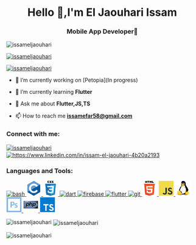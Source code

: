 <h1 align="center">Hello 👋,I'm El Jaouhari Issam</h1>
<h3 align="center">Mobile App Developer📱</h3>

<p align="left"> <img src="https://komarev.com/ghpvc/?username=issameljaouhari&label=Profile%20views&color=0e75b6&style=flat" alt="issameljaouhari" /> </p>

<p align="left"> <a href="https://github.com/ryo-ma/github-profile-trophy"><img src="https://github-profile-trophy.vercel.app/?username=issameljaouhari" alt="issameljaouhari" /></a> </p>

<p align="left"> <a href="https://twitter.com/issameljaouhari" target="blank"><img src="https://img.shields.io/twitter/follow/issameljaouhari?logo=twitter&style=for-the-badge" alt="issameljaouhari" /></a> </p>

- 🔭 I’m currently working on [Petopia](In progress)

- 🌱 I’m currently learning **Flutter**

- 💬 Ask me about **Flutter,JS,TS**

- 📫 How to reach me **issamefar58@gmail.com**

<h3 align="left">Connect with me:</h3>
<p align="left">
<a href="https://twitter.com/issameljaouhari" target="blank"><img align="center" src="https://raw.githubusercontent.com/rahuldkjain/github-profile-readme-generator/master/src/images/icons/Social/twitter.svg" alt="issameljaouhari" height="30" width="40" /></a>
<a href="https://linkedin.com/in/https://www.linkedin.com/in/issam-el-jaouhari-4b20a2193" target="blank"><img align="center" src="https://raw.githubusercontent.com/rahuldkjain/github-profile-readme-generator/master/src/images/icons/Social/linked-in-alt.svg" alt="https://www.linkedin.com/in/issam-el-jaouhari-4b20a2193" height="30" width="40" /></a>
</p>

<h3 align="left">Languages and Tools:</h3>
<p align="left"> <a href="https://www.gnu.org/software/bash/" target="_blank" rel="noreferrer"> <img src="https://www.vectorlogo.zone/logos/gnu_bash/gnu_bash-icon.svg" alt="bash" width="40" height="40"/> </a> <a href="https://www.cprogramming.com/" target="_blank" rel="noreferrer"> <img src="https://raw.githubusercontent.com/devicons/devicon/master/icons/c/c-original.svg" alt="c" width="40" height="40"/> </a> <a href="https://www.w3schools.com/css/" target="_blank" rel="noreferrer"> <img src="https://raw.githubusercontent.com/devicons/devicon/master/icons/css3/css3-original-wordmark.svg" alt="css3" width="40" height="40"/> </a> <a href="https://dart.dev" target="_blank" rel="noreferrer"> <img src="https://www.vectorlogo.zone/logos/dartlang/dartlang-icon.svg" alt="dart" width="40" height="40"/> </a> <a href="https://firebase.google.com/" target="_blank" rel="noreferrer"> <img src="https://www.vectorlogo.zone/logos/firebase/firebase-icon.svg" alt="firebase" width="40" height="40"/> </a> <a href="https://flutter.dev" target="_blank" rel="noreferrer"> <img src="https://www.vectorlogo.zone/logos/flutterio/flutterio-icon.svg" alt="flutter" width="40" height="40"/> </a> <a href="https://git-scm.com/" target="_blank" rel="noreferrer"> <img src="https://www.vectorlogo.zone/logos/git-scm/git-scm-icon.svg" alt="git" width="40" height="40"/> </a> <a href="https://www.w3.org/html/" target="_blank" rel="noreferrer"> <img src="https://raw.githubusercontent.com/devicons/devicon/master/icons/html5/html5-original-wordmark.svg" alt="html5" width="40" height="40"/> </a> <a href="https://developer.mozilla.org/en-US/docs/Web/JavaScript" target="_blank" rel="noreferrer"> <img src="https://raw.githubusercontent.com/devicons/devicon/master/icons/javascript/javascript-original.svg" alt="javascript" width="40" height="40"/> </a> <a href="https://www.linux.org/" target="_blank" rel="noreferrer"> <img src="https://raw.githubusercontent.com/devicons/devicon/master/icons/linux/linux-original.svg" alt="linux" width="40" height="40"/> </a> <a href="https://www.photoshop.com/en" target="_blank" rel="noreferrer"> <img src="https://raw.githubusercontent.com/devicons/devicon/master/icons/photoshop/photoshop-line.svg" alt="photoshop" width="40" height="40"/> </a> <a href="https://www.php.net" target="_blank" rel="noreferrer"> <img src="https://raw.githubusercontent.com/devicons/devicon/master/icons/php/php-original.svg" alt="php" width="40" height="40"/> </a> <a href="https://www.typescriptlang.org/" target="_blank" rel="noreferrer"> <img src="https://raw.githubusercontent.com/devicons/devicon/master/icons/typescript/typescript-original.svg" alt="typescript" width="40" height="40"/> </a> </p>

<p><img align="left" src="https://github-readme-stats.vercel.app/api/top-langs?username=issameljaouhari&show_icons=true&locale=en&layout=compact" alt="issameljaouhari" /></p>

<p>&nbsp;<img align="center" src="https://github-readme-stats.vercel.app/api?username=issameljaouhari&show_icons=true&locale=en" alt="issameljaouhari" /></p>

<p><img align="center" src="https://github-readme-streak-stats.herokuapp.com/?user=issameljaouhari&" alt="issameljaouhari" /></p>
